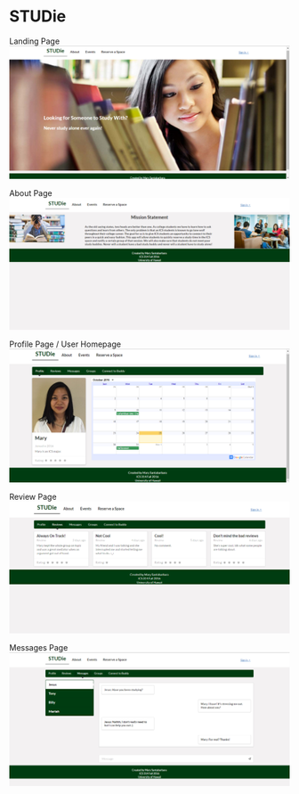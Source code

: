 # STUDie

Landing Page
<img src="doc\homepage(2).png">

About Page
<img src="doc\aboutpage.png">

Profile Page / User Homepage
<img src="doc\profilepage(2).png">

Review Page
<img src="doc\reviewpage.png">

Messages Page
<img src="doc\messagespage.png">
